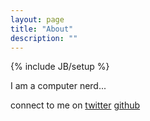 ```yaml
---
layout: page
title: "About"
description: ""
---
```

{% include JB/setup %}

I am a computer nerd...

connect to me on [twitter](https://twitter.com/shreyashpandya) [github](https://github.com/shreyasHpandya)
